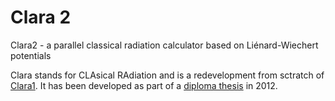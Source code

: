 Clara 2
=======

Clara2 - a parallel classical radiation calculator based on Liénard-Wiechert potentials

Clara stands for CLAsical RAdiation and is a redevelopment from sctratch of [Clara1](https://github.com/ComputationalRadiationPhysics/clara1).
It has been developed as part of a [diploma thesis](http://www.hzdr.de/db/Cms?pOid=38997) in 2012.



